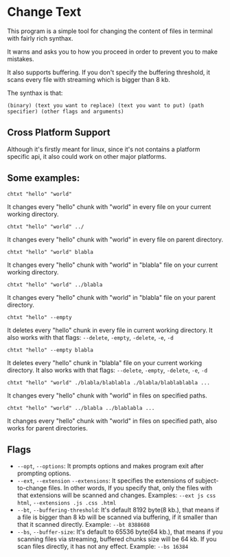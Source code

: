 # Change Text

This program is a simple tool for changing the content of files in terminal with fairly rich synthax.

It warns and asks you to how you proceed in order to prevent you to make mistakes.

It also supports buffering. If you don't specify the buffering threshold, it scans every file with streaming which is bigger than 8 kb.

The synthax is that:

`(binary) (text you want to replace) (text you want to put) (path specifier) (other flags and arguments)`

## Cross Platform Support

Although it's firstly meant for linux, since it's not contains a platform specific api, it also could work on other major platforms.

## Some examples:

`chtxt "hello" "world"`

It changes every "hello" chunk with "world" in every file on your current working directory.

`chtxt "hello" "world" ../`

It changes every "hello" chunk with "world" in every file on parent directory.

`chtxt "hello" "world" blabla`

It changes every "hello" chunk with "world" in "blabla" file on your current working directory.

`chtxt "hello" "world" ../blabla`

It changes every "hello" chunk with "world" in "blabla" file on your parent directory.

`chtxt "hello" --empty`

It deletes every "hello" chunk in every file in current working directory. It also works with that flags: `--delete`, `-empty`, `-delete`, `-e`, `-d`

`chtxt "hello" --empty blabla`

It deletes every "hello" chunk in "blabla" file on your current working directory. It also works with that flags: `--delete`, `-empty`, `-delete`, `-e`, `-d`

`chtxt "hello" "world" ./blabla/blablabla ./blabla/blablablabla ...`

It changes every "hello" chunk with "world" in files on specified paths.

`chtxt "hello" "world" ../blabla ../blablabla ...`

It changes every "hello" chunk with "world" in files on specified path, also works for parent directories.

## Flags

- `--opt`, `--options`: It prompts options and makes program exit after prompting options.
- `--ext`, `--extension` `--extensions`: It specifies the extensions of subject-to-change files. In other words, If you specify that, only the files with that extensions will be scanned and changes. Examples: `--ext js css html`, `--extensions .js .css .html`
- `--bt`, `--buffering-threshold`: It's default 8192 byte(8 kb.), that means if a file is bigger than 8 kb will be scanned via buffering, if it smaller than that it scanned directly. Example: `--bt 8388608`
- `--bs`, `--buffer-size`: It's default to 65536 byte(64 kb.), that means if you scanning files via streaming, buffered chunks size will be 64 kb. If you scan files directly, it has not any effect. Example: `--bs 16384`
